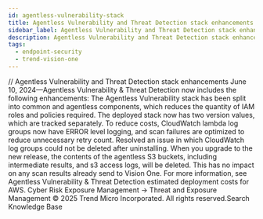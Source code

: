```yaml
---
id: agentless-vulnerability-stack
title: Agentless Vulnerability and Threat Detection stack enhancements
sidebar_label: Agentless Vulnerability and Threat Detection stack enhancements
description: Agentless Vulnerability and Threat Detection stack enhancements
tags:
  - endpoint-security
  - trend-vision-one
---
```


/*<![CDATA[*/ $('#title').html($('meta[name=map-description]').attr('content')); /*]]>*/ Agentless Vulnerability and Threat Detection stack enhancements June 10, 2024—Agentless Vulnerability & Threat Detection now includes the following enhancements: The Agentless Vulnerability stack has been split into common and agentless components, which reduces the quantity of IAM roles and policies required. The deployed stack now has two version values, which are tracked separately. To reduce costs, CloudWatch lambda log groups now have ERROR level logging, and scan failures are optimized to reduce unnecessary retry count. Resolved an issue in which CloudWatch log groups could not be deleted after uninstalling. When you upgrade to the new release, the contents of the agentless S3 buckets, including intermediate results, and s3 access logs, will be deleted. This has no impact on any scan results already send to Vision One. For more information, see Agentless Vulnerability & Threat Detection estimated deployment costs for AWS. Cyber Risk Exposure Management → Threat and Exposure Management © 2025 Trend Micro Incorporated. All rights reserved.Search Knowledge Base